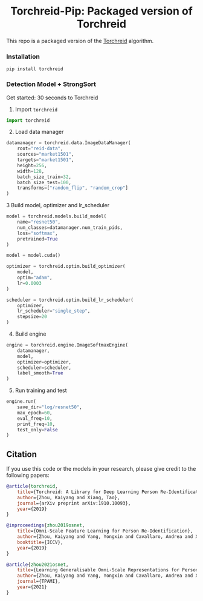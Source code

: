 <div align="center">
<h1>
  Torchreid-Pip: Packaged version of Torchreid 
</h1>
</div>

This repo is a packaged version of the [Torchreid](https://github.com/KaiyangZhou/deep-person-reid) algorithm.
### Installation
```
pip install torchreid
```

### Detection Model + StrongSort 
Get started: 30 seconds to Torchreid

1. Import ``torchreid``
```python
import torchreid
```
2. Load data manager

```python 
datamanager = torchreid.data.ImageDataManager(
    root="reid-data",
    sources="market1501",
    targets="market1501",
    height=256,
    width=128,
    batch_size_train=32,
    batch_size_test=100,
    transforms=["random_flip", "random_crop"]
)
```
3 Build model, optimizer and lr_scheduler

```python 
model = torchreid.models.build_model(
    name="resnet50",
    num_classes=datamanager.num_train_pids,
    loss="softmax",
    pretrained=True
)

model = model.cuda()

optimizer = torchreid.optim.build_optimizer(
    model,
    optim="adam",
    lr=0.0003
)

scheduler = torchreid.optim.build_lr_scheduler(
    optimizer,
    lr_scheduler="single_step",
    stepsize=20
)
```
4. Build engine

```python
engine = torchreid.engine.ImageSoftmaxEngine(
    datamanager,
    model,
    optimizer=optimizer,
    scheduler=scheduler,
    label_smooth=True
)
```
5. Run training and test

```python
engine.run(
    save_dir="log/resnet50",
    max_epoch=60,
    eval_freq=10,
    print_freq=10,
    test_only=False
)
```
Citation
---------
If you use this code or the models in your research, please give credit to the following papers:
```bibtex
@article{torchreid,
    title={Torchreid: A Library for Deep Learning Person Re-Identification in Pytorch},
    author={Zhou, Kaiyang and Xiang, Tao},
    journal={arXiv preprint arXiv:1910.10093},
    year={2019}
} 

@inproceedings{zhou2019osnet,
    title={Omni-Scale Feature Learning for Person Re-Identification},
    author={Zhou, Kaiyang and Yang, Yongxin and Cavallaro, Andrea and Xiang, Tao},
    booktitle={ICCV},
    year={2019}
}

@article{zhou2021osnet,
    title={Learning Generalisable Omni-Scale Representations for Person Re-Identification},
    author={Zhou, Kaiyang and Yang, Yongxin and Cavallaro, Andrea and Xiang, Tao},
    journal={TPAMI},
    year={2021}
}
```